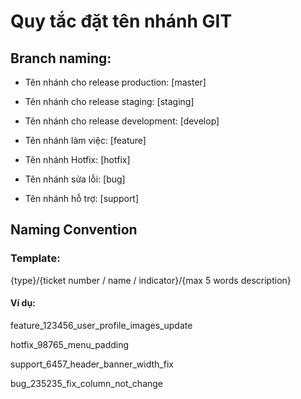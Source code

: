 # Quy tắc đặt tên nhánh GIT

## Branch naming:

* Tên nhánh cho release production: [master]

* Tên nhánh cho release staging: [staging]

* Tên nhánh cho release development: [develop]

* Tên nhánh làm việc: [feature]

* Tên nhánh Hotfix: [hotfix]

* Tên nhánh sửa lỗi: [bug]

* Tên nhánh hỗ trợ: [support]

## Naming Convention

### Template:

{type}/{ticket number / name / indicator}/{max 5 words description}

#### Ví dụ:

feature_123456_user_profile_images_update

hotfix_98765_menu_padding

support_6457_header_banner_width_fix

bug_235235_fix_column_not_change
